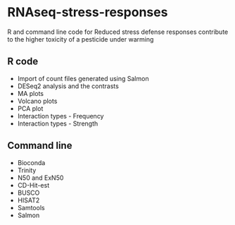 # RNAseq-stress-responses
R and command line code for Reduced stress defense responses contribute to the higher toxicity of a pesticide under warming

## R code
* Import of count files generated using Salmon
* DESeq2 analysis and the contrasts
* MA plots
* Volcano plots
* PCA plot
* Interaction types - Frequency
* Interaction types - Strength 

## Command line
* Bioconda
* Trinity
* N50 and ExN50
* CD-Hit-est
* BUSCO
* HISAT2
* Samtools
* Salmon
